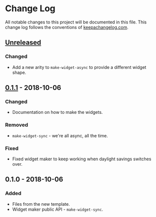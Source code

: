 # Change Log
All notable changes to this project will be documented in this file. This change log follows the conventions of [keepachangelog.com](http://keepachangelog.com/).

## [Unreleased]
### Changed
- Add a new arity to `make-widget-async` to provide a different widget shape.

## [0.1.1] - 2018-10-06
### Changed
- Documentation on how to make the widgets.

### Removed
- `make-widget-sync` - we're all async, all the time.

### Fixed
- Fixed widget maker to keep working when daylight savings switches over.

## 0.1.0 - 2018-10-06
### Added
- Files from the new template.
- Widget maker public API - `make-widget-sync`.

[Unreleased]: https://github.com/your-name/harpoons/compare/0.1.1...HEAD
[0.1.1]: https://github.com/your-name/harpoons/compare/0.1.0...0.1.1
